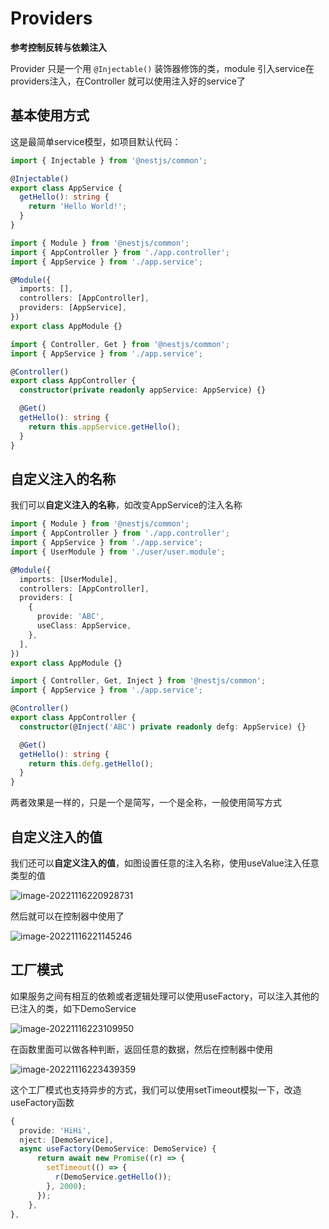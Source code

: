 # Providers

**参考控制反转与依赖注入**

Provider 只是一个用 `@Injectable()` 装饰器修饰的类，module 引入service在providers注入，在Controller 就可以使用注入好的service了 

## 基本使用方式

这是最简单service模型，如项目默认代码：

```ts title="app.service.ts"
import { Injectable } from '@nestjs/common';

@Injectable()
export class AppService {
  getHello(): string {
    return 'Hello World!';
  }
}
```

```ts title="app.module.ts"
import { Module } from '@nestjs/common';
import { AppController } from './app.controller';
import { AppService } from './app.service';

@Module({
  imports: [],
  controllers: [AppController],
  providers: [AppService],
})
export class AppModule {}
```

```ts title="app.controller.ts"
import { Controller, Get } from '@nestjs/common';
import { AppService } from './app.service';

@Controller()
export class AppController {
  constructor(private readonly appService: AppService) {}

  @Get()
  getHello(): string {
    return this.appService.getHello();
  }
}
```

## 自定义注入的名称

我们可以**自定义注入的名称**，如改变AppService的注入名称

```ts title="app.module.ts" {9-14}
import { Module } from '@nestjs/common';
import { AppController } from './app.controller';
import { AppService } from './app.service';
import { UserModule } from './user/user.module';

@Module({
  imports: [UserModule],
  controllers: [AppController],
  providers: [
    {
      provide: 'ABC',
      useClass: AppService,
    },
  ],
})
export class AppModule {}
```

```ts title="app.controller.ts" {1,6,10}
import { Controller, Get, Inject } from '@nestjs/common';
import { AppService } from './app.service';

@Controller()
export class AppController {
  constructor(@Inject('ABC') private readonly defg: AppService) {}

  @Get()
  getHello(): string {
    return this.defg.getHello();
  }
}
```

两者效果是一样的，只是一个是简写，一个是全称，一般使用简写方式

## 自定义注入的值

我们还可以**自定义注入的值**，如图设置任意的注入名称，使用useValue注入任意类型的值

![image-20221116220928731](https://blog-guiyexing.oss-cn-qingdao.aliyuncs.com/blogImg/202211162209798.png!blog.guiyexing)

然后就可以在控制器中使用了

![image-20221116221145246](https://blog-guiyexing.oss-cn-qingdao.aliyuncs.com/blogImg/202211162211303.png!blog.guiyexing)

## 工厂模式

如果服务之间有相互的依赖或者逻辑处理可以使用useFactory，可以注入其他的已注入的类，如下DemoService

![image-20221116223109950](https://blog-guiyexing.oss-cn-qingdao.aliyuncs.com/blogImg/202211162231007.png!blog.guiyexing)

在函数里面可以做各种判断，返回任意的数据，然后在控制器中使用

![image-20221116223439359](https://blog-guiyexing.oss-cn-qingdao.aliyuncs.com/blogImg/202211162234418.png!blog.guiyexing)

这个工厂模式也支持异步的方式，我们可以使用setTimeout模拟一下，改造useFactory函数

```ts
{
  provide: 'HiHi',
  nject: [DemoService],
  async useFactory(DemoService: DemoService) {
      return await new Promise((r) => {
        setTimeout(() => {
          r(DemoService.getHello());
        }, 2000);
      });
    },
},
```
